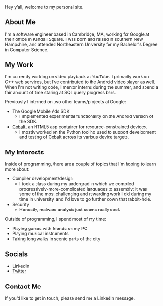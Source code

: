 Hey y'all, welcome to my personal site.

## About Me
I'm a software engineer based in Cambridge, MA, working for Google at their office in Kendall Square. I was born and raised in southern New Hampshire, and attended Northeastern University for my Bachelor's Degree in Computer Science.

## My Work
I'm currently working on video playback at YouTube. I primarily work on C++ web services, but I've contributed to the Android video player as well. When I'm not writing code, I mentor interns during the summer, and spend a fair amount of time staring at SQL query progress bars.

Previously I interned on two other teams/projects at Google:
*  The Google Mobile Ads SDK
    *  I implemented experimental functionality on the Android version of the SDK.   
*  [Cobalt](https://cobalt.foo), an HTML5 app container for resource-constrained devices.
    *   I mostly worked on the Python tooling used to support development and testing of Cobalt across its various device targets. 

## My Interests

Inside of programming, there are a couple of topics that I'm hoping to learn more about:
*  Compiler development/design
    *  I took a class during my undergrad in which we compiled progressively-more-complicated languages to assembly; it was some of the most challenging and rewarding work I did during my time in university, and I'd love to go further down that rabbit-hole.
*  Security
    *  Honestly, malware analysis just seems really cool.

Outside of programming, I spend most of my time:
* Playing games with friends on my PC
* Playing musical instruments
* Taking long walks in scenic parts of the city 

## Socials
*  [LinkedIn](https://www.linkedin.com/in/andrewverge/)
*  [Twitter](https://twitter.com/_averge)

## Contact Me
If you'd like to get in touch, please send me a LinkedIn message.
